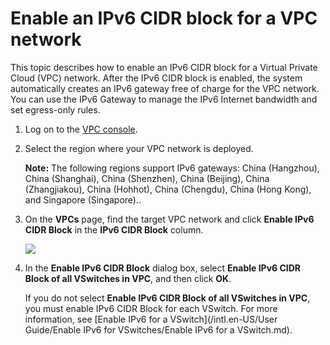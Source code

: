 # Enable an IPv6 CIDR block for a VPC network

This topic describes how to enable an IPv6 CIDR block for a Virtual Private Cloud \(VPC\) network. After the IPv6 CIDR block is enabled, the system automatically creates an IPv6 gateway free of charge for the VPC network. You can use the IPv6 Gateway to manage the IPv6 Internet bandwidth and set egress-only rules.

1.  Log on to the [VPC console](https://vpcnext.console.aliyun.com/vpc).

2.  Select the region where your VPC network is deployed.

    **Note:** The following regions support IPv6 gateways: China \(Hangzhou\), China \(Shanghai\), China \(Shenzhen\), China \(Beijing\), China \(Zhangjiakou\), China \(Hohhot\), China \(Chengdu\), China \(Hong Kong\), and Singapore \(Singapore\)..

3.  On the **VPCs** page, find the target VPC network and click **Enable IPv6 CIDR Block** in the **IPv6 CIDR Block** column.

    ![](https://static-aliyun-doc.oss-accelerate.aliyuncs.com/assets/img/en-US/4310509951/p33772.png)

4.  In the **Enable IPv6 CIDR Block** dialog box, select **Enable IPv6 CIDR Block of all VSwitches in VPC**, and then click **OK**.

    If you do not select **Enable IPv6 CIDR Block of all VSwitches in VPC**, you must enable IPv6 CIDR Block for each VSwitch. For more information, see [Enable IPv6 for a VSwitch](/intl.en-US/User Guide/Enable IPv6 for VSwitches/Enable IPv6 for a VSwitch.md).


